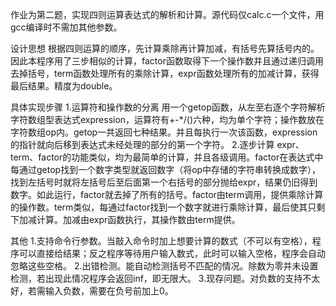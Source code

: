 作业为第二题，实现四则运算表达式的解析和计算。源代码仅calc.c一个文件，用gcc编译时不需加其他参数。

设计思想
根据四则运算的顺序，先计算乘除再计算加减，有括号先算括号内的。因此本程序用了三步相似的计算，factor函数取得下一个操作数并且通过递归调用去掉括号，term函数处理所有的乘除计算，expr函数处理所有的加减计算，获得最后结果。精度为double。

具体实现步骤
1.运算符和操作数的分离
用一个getop函数，从左至右逐个字符解析字符数组型表达式expression，运算符有+-*/()六种，均为单个字符；操作数放在字符数组op内。getop一共返回七种结果。并且每执行一次该函数，expression的指针就向后移到表达式未经处理的部分的第一个字符。
2.逐步计算
expr、term、factor的功能类似，均为最简单的计算，并且各级调用。factor在表达式中每通过getop找到一个数字类型就返回数字（将op中存储的字符串转换成数字），找到左括号时就将左括号后至后面第一个右括号的部分抛给expr，结果仍旧得到数字。如此运行，factor就去掉了所有的括号。factor由term调用，提供乘除计算的操作数。term类似，每通过factor找到一个数字就进行乘除计算，最后使其只剩下加减计算。加减由expr函数执行，其操作数由term提供。

其他
1.支持命令行参数。当敲入命令时加上想要计算的数式（不可以有空格），程序可以直接给结果；反之程序等待用户输入数式，此时可以输入空格，程序会自动忽略这些空格。
2.出错检测。能自动检测括号不匹配的情况。除数为零并未设置检测，若出现此情况程序会返回inf，即无限大。
3.现存问题。对负数的支持不太好，若需输入负数，需要在负号前加上0。